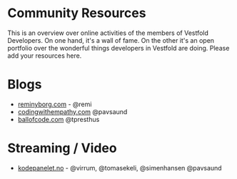 # Community Resources
This is an overview over online activities of the members of Vestfold Developers. On one hand, it's a wall of fame. On the other it's an open portfolio over the wonderful things developers in Vestfold are doing.
Please add your resources here.

# Blogs
- [reminyborg.com](http://reminyborg.com) - @remi
- [codingwithempathy.com](http://codingwithempathy.com) @pavsaund
- [ballofcode.com](http://www.ballofcode.com/) @tpresthus

# Streaming / Video
- [kodepanelet.no](http://kodepanelet.no) - @virrum, @tomasekeli, @simenhansen @pavsaund
